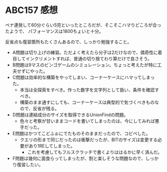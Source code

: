 # ABC157 感想

ペナ連発して60分ぐらい5完といったところだが、そこそこハマりどころが合ったようで、
パフォーマンスは1800ちょいと十分。

反省点も復習箇所もたくさんあるので、しっかり勉強すること。

- A問題は切り上げの練習。ただよく考えたら分子は2だけなので、偶奇性に着目してインクリメントすれば、普通の切り捨てわり算だけで良さそう。
- B問題は9マスのビンゴゲームのシミュレーション。ちょっと考えたが特に工夫せずにやった。
- C問題は効率的な構築をやってしまい、コーナーケースにハマってしまった。
  - 本当は全探索をすべき。作った数字を文字列として扱い、条件を確認すべき。
  - 構築のまま通すにしても、コーナーケースは典型的で気づくべきものなので、反省が残る。
- D問題は連結成分のサイズを取得できるUnionFindの問題。
  - 色々と考察が甘いままコードを書いてしまったのは、今にしてみれば悪手だった。
- E問題はかつてこどふぉにでたものそのままだったので、コピペした。
  - クエリの形まで同じだったのは衝撃だったが、BITのサイズは変更する必要があり1REしてしまった。
    - これを考慮してもフルスクラッチで書くよりははるかに早く済んだ。
- F問題は幾何に面食らってしまったが、割と楽しそうな問題なので、しっかり復習したい。

